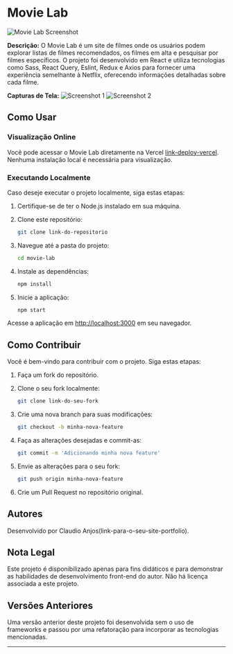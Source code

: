 # Movie Lab

![Movie Lab Screenshot](link-para-imagem-screenshot)

**Descrição:**
O Movie Lab é um site de filmes onde os usuários podem explorar listas de filmes recomendados, os filmes em alta e pesquisar por filmes específicos. O projeto foi desenvolvido em React e utiliza tecnologias como Sass, React Query, Eslint, Redux e Axios para fornecer uma experiência semelhante à Netflix, oferecendo informações detalhadas sobre cada filme.

**Capturas de Tela:**
![Screenshot 1](link-para-imagem-screenshot-1)
![Screenshot 2](link-para-imagem-screenshot-2)

## Como Usar

### Visualização Online

Você pode acessar o Movie Lab diretamente na Vercel [link-deploy-vercel](link-deploy-vercel). Nenhuma instalação local é necessária para visualização.

### Executando Localmente

Caso deseje executar o projeto localmente, siga estas etapas:

1. Certifique-se de ter o Node.js instalado em sua máquina.

2. Clone este repositório:
   ```bash
   git clone link-do-repositorio
   ```

3. Navegue até a pasta do projeto:
   ```bash
   cd movie-lab
   ```

4. Instale as dependências:
   ```bash
   npm install
   ```

5. Inicie a aplicação:
   ```bash
   npm start
   ```

Acesse a aplicação em [http://localhost:3000](http://localhost:3000) em seu navegador.

## Como Contribuir

Você é bem-vindo para contribuir com o projeto. Siga estas etapas:

1. Faça um fork do repositório.

2. Clone o seu fork localmente:
   ```bash
   git clone link-do-seu-fork
   ```

3. Crie uma nova branch para suas modificações:
   ```bash
   git checkout -b minha-nova-feature
   ```

4. Faça as alterações desejadas e commit-as:
   ```bash
   git commit -m 'Adicionando minha nova feature'
   ```

5. Envie as alterações para o seu fork:
   ```bash
   git push origin minha-nova-feature
   ```

6. Crie um Pull Request no repositório original.

## Autores

Desenvolvido por Claudio Anjos(link-para-o-seu-site-portfolio).

## Nota Legal

Este projeto é disponibilizado apenas para fins didáticos e para demonstrar as habilidades de desenvolvimento front-end do autor. Não há licença associada a este projeto.

## Versões Anteriores

Uma versão anterior deste projeto foi desenvolvida sem o uso de frameworks e passou por uma refatoração para incorporar as tecnologias mencionadas.

---
